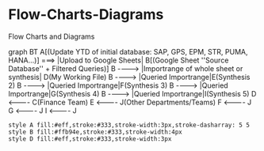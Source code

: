 # Flow-Charts-Diagrams
Flow Charts and Diagrams

graph BT
    A[(Update YTD of initial database: SAP, GPS, EPM, STR, PUMA, HANA...)]
    ===> |Upload to Google Sheets| B[(Google Sheet ''Source Database'' + Filtered Queries)]
    B ----> |Importrange of whole sheet or synthesis| D(My Working File)
    B ----> |Queried Importrange|E(Synthesis 2)
    B ----> |Queried Importrange|F(Synthesis 3)
    B ----> |Queried Importrange|G(Synthesis 4)
    B ----> |Queried Importrange|I(Synthesis 5)
    D <---- C(Finance Team)
    E <---- J(Other Departments/Teams)
    F <---- J
    G <---- J
    I <---- J


    style A fill:#eff,stroke:#333,stroke-width:3px,stroke-dasharray: 5 5
    style B fill:#ffb94e,stroke:#333,stroke-width:4px
    style D fill:#eff,stroke:#333,stroke-width:3px
